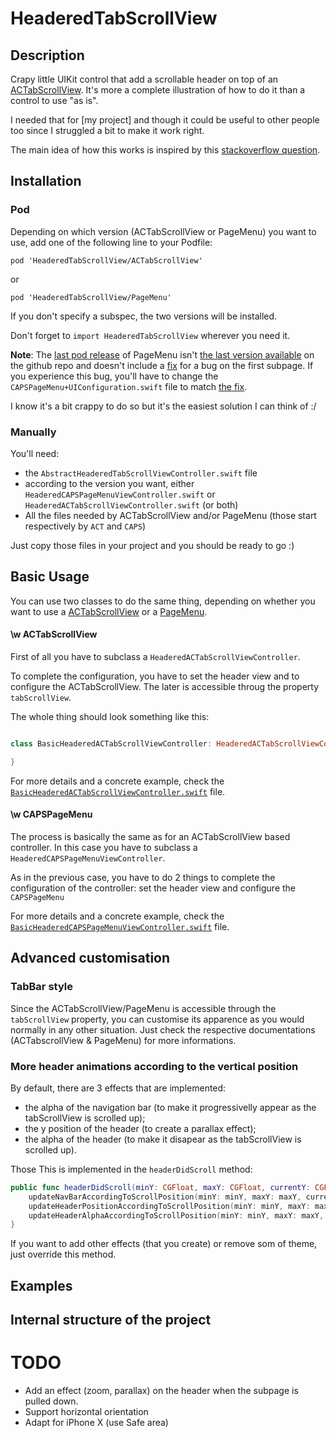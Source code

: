 # HeaderedTabScrollView

<!-- Gifs -->

## Description



Crapy little UIKit control that add a scrollable header on top of an [ACTabScrollView](https://github.com/azurechen/ACTabScrollView). It's more a complete illustration of how to do it than a control to use "as is".


I needed that for [my project] and though it could be useful to other people too since I struggled a bit to make it work right.

The main idea of how this works is inspired by this [stackoverflow question](https://stackoverflow.com/questions/25374090/move-a-view-when-scrolling-in-uitableview).

## Installation

### Pod
Depending on which version (ACTabScrollView or PageMenu) you want to use, add one of the following line to your Podfile: 

`pod 'HeaderedTabScrollView/ACTabScrollView'`

or

`pod 'HeaderedTabScrollView/PageMenu'`

If you don't specify a subspec, the two versions will be installed.

Don't forget to `import HeaderedTabScrollView` wherever you need it.

**Note**: The [last pod release](https://github.com/PageMenu/PageMenu/releases/tag/2.0.0) of PageMenu isn't [the last version available](https://github.com/PageMenu/PageMenu/compare/2.0.0...master) on the github repo and doesn't include a [fix](https://github.com/PageMenu/PageMenu/commit/a6279a0070d79e5d28e8f1e4288ba4cef504402b) for a bug on the first subpage. If you experience this bug, you'll have to change the `CAPSPageMenu+UIConfiguration.swift` file to match [the fix](https://github.com/PageMenu/PageMenu/commit/a6279a0070d79e5d28e8f1e4288ba4cef504402b).

I know it's a bit crappy to do so but it's the easiest solution I can think of :/

### Manually

You'll need: 

- the `AbstractHeaderedTabScrollViewController.swift` file
- according to the version you want, either `HeaderedCAPSPageMenuViewController.swift` or `HeaderedACTabScrollViewController.swift` (or both)
- All the files needed by ACTabScrollView and/or PageMenu (those start respectively by `ACT` and `CAPS`)


Just copy those files in your project and you should be ready to go :)

## Basic Usage

You can use two classes to do the same thing, depending on whether you want to use a [ACTabScrollView](https://github.com/azurechen/ACTabScrollView) or a [PageMenu](https://github.com/PageMenu/PageMenu).


#### \w ACTabScrollView

First of all you have to subclass a `HeaderedACTabScrollViewController`. 

To complete the configuration, you have to set the header view and to configure the ACTabScrollView. The later is accessible throug the property `tabScrollView`.

The whole thing should look something like this: 

```swift

class BasicHeaderedACTabScrollViewController: HeaderedACTabScrollViewController, ACTabScrollViewDelegate,  ACTabScrollViewDataSource {

}
```

For more details and a concrete example, check the [`BasicHeaderedACTabScrollViewController.swift`](HeaderedTabScrollView/BasicHeaderedACTabScrollViewController.swift) file.

#### \w CAPSPageMenu

The process is basically the same as for an ACTabScrollView based controller. In this case you have to subclass a `HeaderedCAPSPageMenuViewController`.

As in the previous case, you have to do 2 things to complete the configuration of the controller: set the header view and configure the `CAPSPageMenu`


For more details and a concrete example, check the [`BasicHeaderedCAPSPageMenuViewController.swift`](HeaderedTabScrollView/BasicHeaderedCAPSPageMenuViewController.swift) file.




 
## Advanced customisation

### TabBar style

Since the ACTabScrollView/PageMenu is accessible through the `tabScrollView` property, you can customise its apparence as you would normally in any other situation. Just check the respective documentations (ACTabscrollView & PageMenu) for more informations.

### More header animations according to the vertical position

By default, there are 3 effects that are implemented: 

- the alpha of the navigation bar (to make it progressivelly appear as the tabScrollView is scrolled up);
- the y position of the header (to create a parallax effect);
- the alpha of the header (to make it disapear as the tabScrollView is scrolled up).

Those This is implemented in the `headerDidScroll` method: 

```swift
public func headerDidScroll(minY: CGFloat, maxY: CGFloat, currentY: CGFloat) {
	updateNavBarAccordingToScrollPosition(minY: minY, maxY: maxY, currentY: tabTopConstraint!.constant)
	updateHeaderPositionAccordingToScrollPosition(minY: minY, maxY: maxY, currentY: tabTopConstraint!.constant)
	updateHeaderAlphaAccordingToScrollPosition(minY: minY, maxY: maxY, currentY: tabTopConstraint!.constant
}
```

If you want to add other effects (that you create) or remove som of theme, just override this method.

## Examples


## Internal structure of the project


# TODO
- Add an effect (zoom, parallax) on the header when the subpage is pulled down.
- Support horizontal orientation
- Adapt for iPhone X (use Safe area)